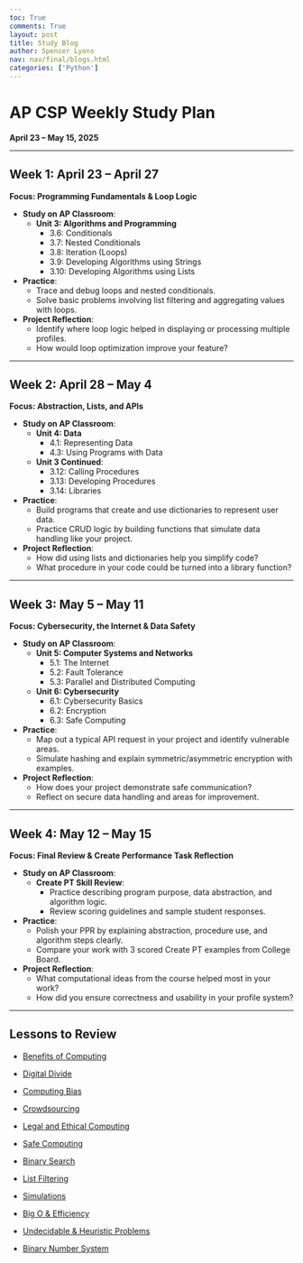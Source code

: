 ```yaml
---
toc: True
comments: True
layout: post
title: Study Blog
author: Spencer Lyons
nav: nav/final/blogs.html
categories: ['Python']
---
```


# AP CSP Weekly Study Plan  
**April 23 – May 15, 2025**

---

## Week 1: April 23 – April 27  
**Focus: Programming Fundamentals & Loop Logic**

- **Study on AP Classroom**:
  - **Unit 3: Algorithms and Programming**
    - 3.6: Conditionals
    - 3.7: Nested Conditionals
    - 3.8: Iteration (Loops)
    - 3.9: Developing Algorithms using Strings
    - 3.10: Developing Algorithms using Lists
- **Practice**:
  - Trace and debug loops and nested conditionals.
  - Solve basic problems involving list filtering and aggregating values with loops.
- **Project Reflection**:
  - Identify where loop logic helped in displaying or processing multiple profiles.
  - How would loop optimization improve your feature?

---

## Week 2: April 28 – May 4  
**Focus: Abstraction, Lists, and APIs**

- **Study on AP Classroom**:
  - **Unit 4: Data**
    - 4.1: Representing Data
    - 4.3: Using Programs with Data
  - **Unit 3 Continued**:
    - 3.12: Calling Procedures
    - 3.13: Developing Procedures
    - 3.14: Libraries
- **Practice**:
  - Build programs that create and use dictionaries to represent user data.
  - Practice CRUD logic by building functions that simulate data handling like your project.
- **Project Reflection**:
  - How did using lists and dictionaries help you simplify code?
  - What procedure in your code could be turned into a library function?

---

## Week 3: May 5 – May 11  
**Focus: Cybersecurity, the Internet & Data Safety**

- **Study on AP Classroom**:
  - **Unit 5: Computer Systems and Networks**
    - 5.1: The Internet
    - 5.2: Fault Tolerance
    - 5.3: Parallel and Distributed Computing
  - **Unit 6: Cybersecurity**
    - 6.1: Cybersecurity Basics
    - 6.2: Encryption
    - 6.3: Safe Computing
- **Practice**:
  - Map out a typical API request in your project and identify vulnerable areas.
  - Simulate hashing and explain symmetric/asymmetric encryption with examples.
- **Project Reflection**:
  - How does your project demonstrate safe communication?
  - Reflect on secure data handling and areas for improvement.

---

## Week 4: May 12 – May 15  
**Focus: Final Review & Create Performance Task Reflection**

- **Study on AP Classroom**:
  - **Create PT Skill Review**:
    - Practice describing program purpose, data abstraction, and algorithm logic.
    - Review scoring guidelines and sample student responses.
- **Practice**:
  - Polish your PPR by explaining abstraction, procedure use, and algorithm steps clearly.
  - Compare your work with 3 scored Create PT examples from College Board.
- **Project Reflection**:
  - What computational ideas from the course helped most in your work?
  - How did you ensure correctness and usability in your profile system?

---

## Lessons to Review

- [Benefits of Computing](https://sanpranav.github.io/QcommVNE_Frontend/Benefical)  
- [Digital Divide](https://sanpranav.github.io/QcommVNE_Frontend/DigitalD)  
- [Computing Bias](https://shawnray09.github.io/computerbias/2025/03/18/computing-bias.html)  
- [Crowdsourcing](https://vibha1019.github.io/team_teach_tri3/crowdsourcing-lesson)  
- [Legal and Ethical Computing](https://thepencilsharpener.github.io/Biotech-SKANZ-Frontend/legalandethical/)  
- [Safe Computing](https://thepencilsharpener.github.io/Biotech-SKANZ-Frontend/safecomputing/)  

- [Binary Search](https://hypernova101.github.io/MihirCSP/2025/03/19/binarysearch.html)  
- [List Filtering](https://sanpranav.github.io/QcommVNE_Frontend/ListsFilter)  
- [Simulations](https://vibha1019.github.io/team_teach_tri3/simulationteamteach)  
- [Big O & Efficiency](https://sanpranav.github.io/QcommVNE_Frontend/BigO)  
- [Undecidable & Heuristic Problems](https://sanpranav.github.io/QcommVNE_Frontend/UndH)  
- [Binary Number System](https://sanpranav.github.io/QcommVNE_Frontend/Binary)  
